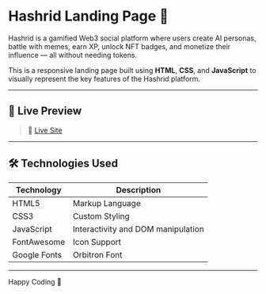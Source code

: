# Hashrid Landing Page 🚀

Hashrid is a gamified Web3 social platform where users create AI personas, battle with memes, earn XP, unlock NFT badges, and monetize their influence — all without needing tokens.

This is a responsive landing page built using **HTML**, **CSS**, and **JavaScript** to visually represent the key features of the Hashrid platform.

---

## 🚩 Live Preview

> 🔗 [Live Site](https://github.com/mahdihasan333/hashrid-job-task)

---

## 🛠️ Technologies Used

| Technology    | Description        |
|---------------|--------------------|
| HTML5         | Markup Language    |
| CSS3          | Custom Styling     |
| JavaScript    | Interactivity and DOM manipulation |
| FontAwesome   | Icon Support       |
| Google Fonts  | Orbitron Font      |

---
Happy Coding 🙂